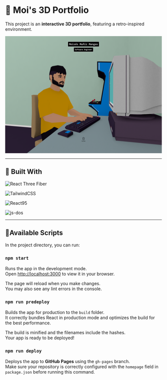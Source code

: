 # 🎨 Moi's 3D Portfolio

This project is an **interactive 3D portfolio**, featuring a retro-inspired environment.


[![Screenshot del proyecto](./readme/screenshot.png)](https://moemmia.github.io)

---

## 🚀 Built With
![React Three Fiber](https://img.shields.io/badge/React--Three--Fiber-20232A?style=for-the-badge&logo=react&logoColor=61DAFB)

![TailwindCSS](https://img.shields.io/badge/TailwindCSS-38B2AC?style=for-the-badge&logo=tailwind-css&logoColor=white)

![React95](https://img.shields.io/badge/React95-2E2E2E?style=for-the-badge&logo=csswizardry&logoColor=white)

![js-dos](https://img.shields.io/badge/js--dos-000000?style=for-the-badge&logo=retroarch&logoColor=yellow)


---

## 🔐Available Scripts

In the project directory, you can run:

### `npm start`

Runs the app in the development mode.\
Open [http://localhost:3000](http://localhost:3000) to view it in your browser.

The page will reload when you make changes.\
You may also see any lint errors in the console.

### `npm run predeploy`

Builds the app for production to the `build` folder.\
It correctly bundles React in production mode and optimizes the build for the best performance.

The build is minified and the filenames include the hashes.\
Your app is ready to be deployed!

### `npm run deploy`

Deploys the app to **GitHub Pages** using the `gh-pages` branch. \
Make sure your repository is correctly configured with the `homepage` field in `package.json` before running this command.
